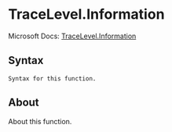 ---
---

# TraceLevel.Information

Microsoft Docs: [TraceLevel.Information](https://docs.microsoft.com/en-us/powerquery-m/tracelevel-information)

## Syntax

```powerquery-m
Syntax for this function.
```

## About

About this function.

